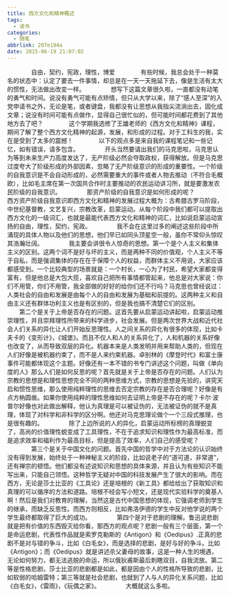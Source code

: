 ```yaml
---
title: 西方文化和精神概述
tags:
  - 读书
categories:
  - 随笔
abbrlink: 207e194a
date: 2015-06-19 21:07:02
---
```


  &emsp;&emsp;自由，契约，宪政，理性，博爱
  &emsp;&emsp;有些时候，我总会处于一种莫名的状态中：认定了要去一件事情，却总是在一天一天拖延下去，像是生活有太大的惯性，无法做出改变一样。
  &emsp;&emsp;想写下这篇文章很久啦，一直都没有动笔的勇气和时间。说没有勇气可能有点矫情，但只从大学以来，除了“感人至深”的入党申请书之外，无论是笔，或者键盘，我都没有让思想从我指尖流淌出去，固化成文章；说没有时间可能有点做作，显得自己很忙似的，但可能时间都花费到了其他地方去了吧？
  &emsp;&emsp;这个学期我选修了王雄老师的《西方文化和精神》课程，期间了解了整个西方文化精神的起源，发展，和形成的过程。对于工科生的我，实在是受到了太多的震撼！
  &emsp;&emsp;以下的观点多是来自我的课程笔记和一些记忆，如有错误，请多包含。
  &emsp;&emsp;开头当然要请出我们的马克思啦，马克思认为等到未来生产力高度发达了，无产阶级必然会夺取政权，获得解放。但是马克思过度夸大了阶级形成的外部因素，忽略了无产阶级意识的形成的重要性。一个阶级的自我意识是不会自动形成的，必然需要重大的事件或者人物去推动（不符合毛概欧），比如毛主席在第一次国共合作时主要推动的农民运动讲习所，就是要激发农民阶级的自我意识。
  &emsp;&emsp;那资产阶级的自我意识是如何形成的呢？
  &emsp;&emsp;西方资产阶级自我意识即西方文化和精神的发展过程大概为：古希腊古罗马阶段，中世纪基督教，文艺复兴，宗教改革，启蒙运动。从每个阶段中我们都可以提取出西方文化的一级词汇，也就是最能代表西方文化和精神的词汇，比如说启蒙运动宣扬的自由，理性，契约，宪政。
  &emsp;&emsp;我不会在这里过多的阐述这些阶段中所涌现的具体人物以及他们的思想，他们早已如同头顶星空一般，虽你不常仰头惊叹其浩瀚壮阔。
  &emsp;&emsp;我主要会讲很令人惊奇的思想。第一个是个人主义和集体主义的区别。这两个词不是好与坏的主义，而是两种不同的价值观，个人主义不等于自私，而是强调集体的存在在于保障个人的权益，而群体主义不用说，大家应该都感受到。一个比较典型的场景就是：一个村长，一心为了村民，希望大家都变得富有，但是他总是大包大揽，喜欢自己把所有事情都管起来，他总是对大家说：你们不用管，你们不用管，我全部做的好好的给你们还不行吗？马克思也曾经说过：人类社会的自由和发展是由每个人的自由和发展为基础和前提的。这两种主义和自由主义还有群体功利主义也是有区别的，但是我也搞不清楚它们的区别。
   &emsp;&emsp;第二个是关于上帝是否存在的问题。这首先要从启蒙运动讲起啦，启蒙运动推崇理性，并且崇拜理性所带来的科学进步，社会发展。但是两次世界大战和近代社会人们关系的异化让人们开始反思理性。人之间关系的异化有很多的体现，比如卡夫卡的《变形计》，《城堡》。而且不仅人和人的关系异化了，人和机器的关系好像也改变了，从而导致双层的异化。机器本来是人类发明并用来帮助人类的，但现在人们好像是被机器约束了，而不是人来约束机器。卓别林的《摩登时代》和富士康事件可能都体现这个主题。好像还有一本不错的书专门讲述这个问题，叫做《单向度的人》那么人们是如何反思的呢？首先就是关于上帝是否存在的问题。人们认为宗教的思想是和理性思想完全不同的两种思维方式，宗教的思想是先验的，讲究天启和惯性思维，那么使用纯粹理性的思维去否定宗教的存在是否合理呢？好像是有点方枘圆凿。如果你使用纯粹的理性思维如何去证明上帝是不存在的呢？卡尔·波普尔好像也对此做出解释，他认为真理是可以被证伪的，无法被证伪的就不是真理，体现了对科学和非科学的区分啊。他还对马克思理论做个一个三段式推理，也是很有趣的。
  &emsp;&emsp;除了上边所说的人的异化，启蒙运动所标榜的真理蜕变了，高尚的价值理性蜕变成了工具理性，不在于追求知识和理性作为最高标准，而是追求效率和福利作为最高目标，但是提高了效率，人们自己的感受呢？
  &emsp;&emsp;第三个是关于中国文化的问题。首先中国的哲学中对于方法论的认识始终没有得到发展，始终处于一种神秘主义的阶段，比如说老子的“道可道，非常道”，还有禅宗的顿悟。他们都没有述说知识和思想的具体来源，并且认为有些知识不能写出来，只能自己领悟。这种哲学无疑对中国的科技发展产生了很大的影响。而在西方，无论是莎士比亚的《工具论》还是培根的《新工具》都给给出了获取知识和真理的可以循序的方法和道路。培根不经会写小短文，还是现代实验科学的奠基人啊！然后是我们对教育的理解，当然这是古代中国思想的体现，它强调老师到学生的继承，而缺乏反思性。而西方则相反，比如弗洛伊德的学生中反对他学说的两个学生最终都取得了巨大的成功。
  &emsp;&emsp;第四个是对于悲剧的理解。鲁迅说悲剧就是把有价值的东西毁灭给你看，那西方的观点呢？悲剧一般有三个层面，第一个是命运悲剧，代表性作品就是索罗克勒斯的《Antigon》和《Oedipus》.正真的悲剧不是对与错的争斗，比如《白毛女》，而是选择的悲剧，是好与好的争斗。比如《Antigon》；而《Oedipus》就是讲述杀父妻母的故事，这是一种人生的境遇，无论如何努力，都无法逃脱的命运，所以俄狄甫斯最后刺瞎双目，自我流放。第二等是性格悲剧，莎士比亚的悲剧都是如此，都是因由个人的性格所导致的悲剧，比如软弱的哈姆雷特；第三等就是社会悲剧，也就到了人与人的异化关系问题，比如《白毛女》，《雷雨》，《玩偶之家》。
  &emsp;&emsp;大概就这么多啦。

